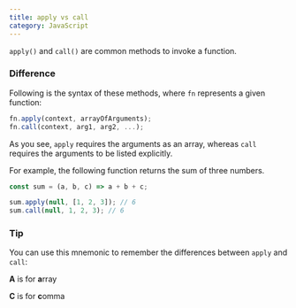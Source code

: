 ```yaml
---
title: apply vs call
category: JavaScript
---
```


`apply()` and `call()` are common methods to invoke a function.

### Difference

Following is the syntax of these methods, where `fn` represents a given function:

```js
fn.apply(context, arrayOfArguments);
fn.call(context, arg1, arg2, ...);
```

As you see, `apply` requires the arguments as an array, whereas `call` requires the arguments to be listed explicitly.

For example, the following function returns the sum of three numbers.

```js
const sum = (a, b, c) => a + b + c;

sum.apply(null, [1, 2, 3]); // 6
sum.call(null, 1, 2, 3); // 6
```

### Tip

You can use this mnemonic to remember the differences between `apply` and `call`:

**A** is for **a**rray

**C** is for **c**omma
